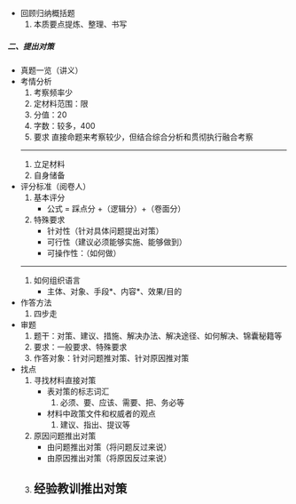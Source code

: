 - 回顾归纳概括题
	1. 本质要点提炼、整理、书写
##### 二、提出对策
- 真题一览（讲义）
- 考情分析
	1. 考察频率少
	1. 定材料范围：限
	1. 分值：20
	1. 字数：较多，400
	1. 要求
	直接命题来考察较少，但结合综合分析和贯彻执行融合考察
	***
	1. 立足材料
	1. 自身储备
- 评分标准（阅卷人）	
	1. 基本评分
		- 公式 = 踩点分 +（逻辑分）+（卷面分） 
	1. 特殊要求
		- 针对性（针对具体问题提出对策）
		- 可行性（建议必须能够实施、能够做到）
		- 可操作性：（如何做）
	***	
	1. 如何组织语言
		- 主体、对象、手段*、内容*、效果/目的
- 作答方法
	1. 四步走
- 审题
	1. 题干：对策、建议、措施、解决办法、解决途径、如何解决、锦囊秘籍等
	1. 要求：一般要求、特殊要求	
	1. 作答对象：针对问题推对策、针对原因推对策
- 找点	
	1. 寻找材料直接对策
		- 表对策的标志词汇
		  1. 必须、要、应该、需要、把、务必等
		- 材料中政策文件和权威者的观点
		  1. 建议、指出、提议等
	1. 原因问题推出对策
		- 由问题推出对策（将问题反过来说）
		- 由原因推出对策（将原因反过来说）
	1. 经验教训推出对策
		- 